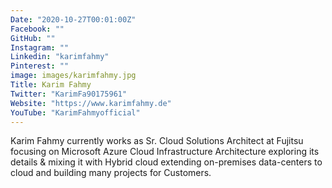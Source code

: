 ```yaml
---
Date: "2020-10-27T00:01:00Z"
Facebook: ""
GitHub: ""
Instagram: ""
Linkedin: "karimfahmy"
Pinterest: ""
image: images/karimfahmy.jpg
Title: Karim Fahmy
Twitter: "KarimFa90175961"
Website: "https://www.karimfahmy.de"
YouTube: "KarimFahmyofficial"
---
```

Karim Fahmy currently works as Sr. Cloud Solutions Architect at Fujitsu focusing on Microsoft Azure Cloud Infrastructure Architecture exploring its details & mixing it with Hybrid cloud extending on-premises data-centers to cloud and building many projects for Customers.
